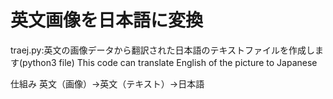 # 英文画像を日本語に変換
traej.py:英文の画像データから翻訳された日本語のテキストファイルを作成します(python3 file)
This code can translate English of the picture to Japanese


仕組み
英文（画像）→英文（テキスト）→日本語
